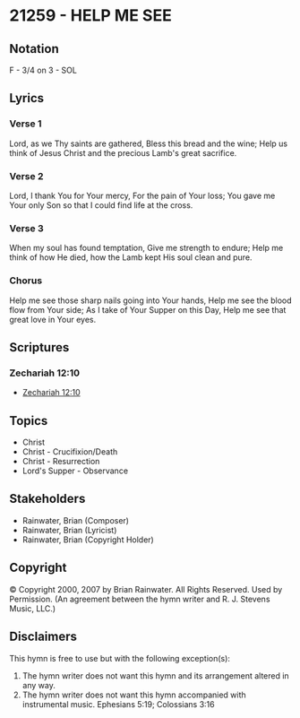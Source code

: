 # 21259 - HELP ME SEE

## Notation

F - 3/4 on 3 - SOL

## Lyrics

### Verse 1

Lord, as we Thy saints are gathered, Bless this bread and the wine; Help us think of Jesus Christ and the precious Lamb's great sacrifice.


### Verse 2

Lord, I thank You for Your mercy, For the pain of Your loss; You gave me Your only Son so that I could find life at the cross.

### Verse 3

When my soul has found temptation, Give me strength to endure; Help me think of how He died, how the Lamb kept His soul clean and pure.

### Chorus

Help me see those sharp nails going into Your hands, Help me see the blood flow from Your side; As I take of Your Supper on this Day, Help me see that great love in Your eyes.


## Scriptures

### Zechariah 12:10

- [Zechariah 12:10](https://www.biblegateway.com/passage/?search=Zechariah%2012%3A10)


## Topics

- Christ
- Christ - Crucifixion/Death
- Christ - Resurrection
- Lord's Supper - Observance

## Stakeholders

- Rainwater, Brian (Composer)
- Rainwater, Brian (Lyricist)
- Rainwater, Brian (Copyright Holder)

## Copyright

© Copyright 2000, 2007 by Brian Rainwater. All Rights Reserved. Used by Permission.
(An agreement between the hymn writer and R. J. Stevens Music, LLC.)

## Disclaimers

This hymn is free to use but with the following exception(s):
1. The hymn writer does not want this hymn and its arrangement altered in any way.
2. The hymn writer does not want this hymn accompanied with instrumental music.
Ephesians 5:19; Colossians 3:16

